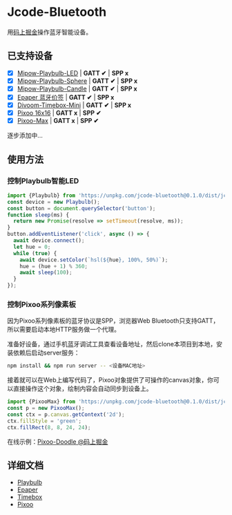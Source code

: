 # Jcode-Bluetooth

用[码上掘金](https://code.juejin.cn/)操作蓝牙智能设备。

## 已支持设备

-   [x] [Mipow-Playbulb-LED](https://www.mipow.com/products/mipow-smart-bulb) | **GATT ✔︎** | **SPP x**
-   [x] [Mipow-Playbulb-Sphere](https://www.mipow.com/products/playbulb-sphere) | **GATT ✔︎** | **SPP x**
-   [x] [Mipow-Playbulb-Candle](https://www.mipow.com/products/playbulb-candle) | **GATT ✔︎** | **SPP x**
-   [x] [Epaper 蓝牙价签](https://www.cnblogs.com/yanye0xff/p/16049232.html) | **GATT ✔︎** | **SPP x**
-   [x] [Divoom-Timebox-Mini](https://www.divoom-gz.com/product/timebox-mini.html) | **GATT ✔︎** | **SPP x**
-   [x] [Pixoo 16x16](https://divoom.com/products/divoom-pixoo) | **GATT x** | **SPP ✔︎**
-   [x] [Pixoo-Max](https://divoom.com/products/divoom-pixoo-max) | **GATT x** | **SPP ✔︎**

逐步添加中...

## 使用方法

### 控制Playbulb智能LED

```js
import {Playbulb} from 'https://unpkg.com/jcode-bluetooth@0.1.0/dist/jcode-bluetooth.js';
const device = new Playbulb();
const button = document.querySelector('button');
function sleep(ms) {
  return new Promise(resolve => setTimeout(resolve, ms));
}
button.addEventListener('click', async () => {
  await device.connect();
  let hue = 0;
  while (true) {
    await device.setColor(`hsl(${hue}, 100%, 50%)`);
    hue = (hue + 1) % 360;
    await sleep(100);
  }
});
```

### 控制Pixoo系列像素板

因为Pixoo系列像素板的蓝牙协议是SPP，浏览器Web Bluetooth只支持GATT，所以需要启动本地HTTP服务做一个代理。

准备好设备，通过手机蓝牙调试工具查看设备地址，然后clone本项目到本地，安装依赖后启动server服务：

```bash
npm install && npm run server -- <设备MAC地址>
```

接着就可以在Web上编写代码了，Pixoo对象提供了可操作的canvas对象，你可以直接操作这个对象，绘制内容会自动同步到设备上。

```js
import {PixooMax} from 'https://unpkg.com/jcode-bluetooth@0.1.0/dist/jcode-bluetooth.js';
const p = new PixooMax();
const ctx = p.canvas.getContext('2d');
ctx.fillStyle = 'green';
ctx.fillRect(8, 8, 24, 24);
```

在线示例：[Pixoo-Doodle @码上掘金](https://code.juejin.cn/pen/7169424670876237839)

## 详细文档

- [Playbulb](docs/playbulb-light.md)
- [Epaper](docs/epaper.md)
- [Timebox](docs/timebox.md)
- [Pixoo](docs/pixoo.md)
